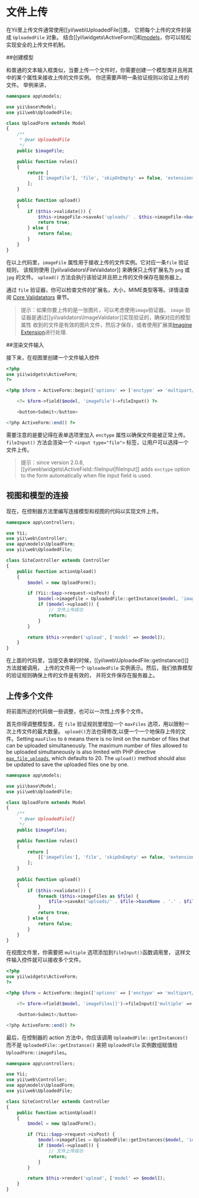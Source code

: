 文件上传
============

在Yii里上传文件通常使用[[yii\web\UploadedFile]]类，
它把每个上传的文件封装成 `UploadedFile` 对象。
结合[[yii\widgets\ActiveForm]]和[models](structure-models.md)，你可以轻松实现安全的上传文件机制。


##创建模型 <span id="creating-models"></span>

和普通的文本输入框类似，当要上传一个文件时，你需要创建一个模型类并且用其中的某个属性来接收上传的文件实例。
你还需要声明一条验证规则以验证上传的文件。
举例来讲，

```php
namespace app\models;

use yii\base\Model;
use yii\web\UploadedFile;

class UploadForm extends Model
{
    /**
     * @var UploadedFile
     */
    public $imageFile;

    public function rules()
    {
        return [
            [['imageFile'], 'file', 'skipOnEmpty' => false, 'extensions' => 'png, jpg'],
        ];
    }
    
    public function upload()
    {
        if ($this->validate()) {
            $this->imageFile->saveAs('uploads/' . $this->imageFile->baseName . '.' . $this->imageFile->extension);
            return true;
        } else {
            return false;
        }
    }
}
```

在以上代码里，`imageFile` 属性用于接收上传的文件实例。它对应一条`file` 验证规则，
该规则使用 [[yii\validators\FileValidator]] 来确保只上传扩展名为 `png` 或 `jpg` 的文件。
`upload()` 方法会执行该验证并且把上传的文件保存在服务器上。

通过 `file` 验证器，你可以检查文件的扩展名，大小，MIME类型等等。详情请查阅
[Core Validatators](tutorial-core-validators.md#file) 章节。

> 提示：如果你要上传的是一张图片，可以考虑使用`image`验证器。
`image` 验证器是通过[[yii\validators\ImageValidator]]实现验证的，确保对应的模型属性
收到的文件是有效的图片文件，然后才保存，或者使用扩展类[Imagine Extension](https://github.com/yiisoft/yii2-imagine)进行处理.


##渲染文件输入 <span id="rendering-file-input"></span>

接下来，在视图里创建一个文件输入控件

```php
<?php
use yii\widgets\ActiveForm;
?>

<?php $form = ActiveForm::begin(['options' => ['enctype' => 'multipart/form-data']]) ?>

    <?= $form->field($model, 'imageFile')->fileInput() ?>

    <button>Submit</button>

<?php ActiveForm::end() ?>
```

需要注意的是要记得在表单选项里加入 `enctype` 属性以确保文件能被正常上传。
`fileInput()` 方法会渲染一个 `<input type="file">` 标签，让用户可以选择一个文件上传。

> 提示：since version 2.0.8, [[yii\web\widgets\ActiveField::fileInput|fileInput]] adds `enctype` option to the form
  automatically when file input field is used.

## 视图和模型的连接 <span id="wiring-up"></span>

现在，在控制器方法里编写连接模型和视图的代码以实现文件上传。

```php
namespace app\controllers;

use Yii;
use yii\web\Controller;
use app\models\UploadForm;
use yii\web\UploadedFile;

class SiteController extends Controller
{
    public function actionUpload()
    {
        $model = new UploadForm();

        if (Yii::$app->request->isPost) {
            $model->imageFile = UploadedFile::getInstance($model, 'imageFile');
            if ($model->upload()) {
                // 文件上传成功
                return;
            }
        }

        return $this->render('upload', ['model' => $model]);
    }
}
```

在上面的代码里，当提交表单的时候，[[yii\web\UploadedFile::getInstance()]]方法就被调用，
上传的文件用一个 `UploadedFile` 实例表示。然后，我们依靠模型的验证规则确保上传的文件是有效的，
并将文件保存在服务器上。


## 上传多个文件 <span id="uploading-multiple-files"></span>

将前面所述的代码做一些调整，也可以一次性上传多个文件。

首先你得调整模型类，在 `file` 验证规则里增加一个 `maxFiles` 选项，用以限制一次上传文件的最大数量。
`upload()`方法也得修改,以便一个一个地保存上传的文件。Setting `maxFiles` to `0` means there is no limit on the number of files
that can be uploaded simultaneously. The maximum number of files allowed to be uploaded simultaneously is also limited
with PHP directive [`max_file_uploads`](http://php.net/manual/en/ini.core.php#ini.max-file-uploads),
which defaults to 20. The `upload()` method should also be updated to save the uploaded files one by one.

```php
namespace app\models;

use yii\base\Model;
use yii\web\UploadedFile;

class UploadForm extends Model
{
    /**
     * @var UploadedFile[]
     */
    public $imageFiles;

    public function rules()
    {
        return [
            [['imageFiles'], 'file', 'skipOnEmpty' => false, 'extensions' => 'png, jpg', 'maxFiles' => 4],
        ];
    }
    
    public function upload()
    {
        if ($this->validate()) { 
            foreach ($this->imageFiles as $file) {
                $file->saveAs('uploads/' . $file->baseName . '.' . $file->extension);
            }
            return true;
        } else {
            return false;
        }
    }
}
```

在视图文件里，你需要把 `multiple` 选项添加到`fileInput()`函数调用里，
这样文件输入控件就可以接收多个文件。

```php
<?php
use yii\widgets\ActiveForm;
?>

<?php $form = ActiveForm::begin(['options' => ['enctype' => 'multipart/form-data']]) ?>

    <?= $form->field($model, 'imageFiles[]')->fileInput(['multiple' => true, 'accept' => 'image/*']) ?>

    <button>Submit</button>

<?php ActiveForm::end() ?>
```

最后，在控制器的 action 方法中，你应该调用 `UploadedFile::getInstances()` 而不是 `UploadedFile::getInstance()` 来把
`UploadedFile` 实例数组赋值给 `UploadForm::imageFiles`。

```php
namespace app\controllers;

use Yii;
use yii\web\Controller;
use app\models\UploadForm;
use yii\web\UploadedFile;

class SiteController extends Controller
{
    public function actionUpload()
    {
        $model = new UploadForm();

        if (Yii::$app->request->isPost) {
            $model->imageFiles = UploadedFile::getInstances($model, 'imageFiles');
            if ($model->upload()) {
                // 文件上传成功
                return;
            }
        }

        return $this->render('upload', ['model' => $model]);
    }
}
```
